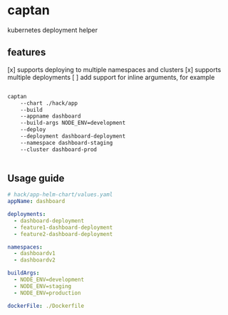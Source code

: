 # captan
kubernetes deployment helper


## features
[x] supports deploying to multiple namespaces and clusters
[x] supports multiple deployments
[ ] add support for inline arguments, for example
```sh

captan 
    --chart ./hack/app
    --build
    --appname dashboard 
    --build-args NODE_ENV=development
    --deploy
    --deployment dashboard-deployment
    --namespace dashboard-staging
    --cluster dashboard-prod
    
```

## Usage guide

```yaml
# hack/app-helm-chart/values.yaml
appName: dashboard

deployments:
  - dashboard-deployment
  - feature1-dashboard-deployment
  - feature2-dashboard-deployment

namespaces:
  - dashboardv1
  - dashboardv2

buildArgs:
  - NODE_ENV=development
  - NODE_ENV=staging
  - NODE_ENV=production

dockerFile: ./Dockerfile
```
